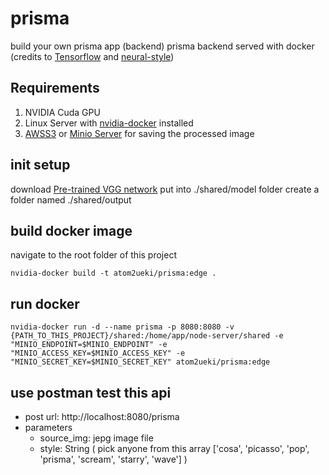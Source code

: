 # prisma
build your own prisma app (backend)
prisma backend served with docker (credits to [Tensorflow](https://www.tensorflow.org/) and [neural-style](https://github.com/anishathalye/neural-style))

## Requirements
1. NVIDIA Cuda GPU
2. Linux Server with [nvidia-docker](https://github.com/NVIDIA/nvidia-docker) installed
3. [AWSS3](https://aws.amazon.com/s3/) or [Minio Server](https://github.com/minio/minio) for saving the processed image

## init setup
download [Pre-trained VGG network](http://www.vlfeat.org/matconvnet/models/beta16/imagenet-vgg-verydeep-19.mat) put into ./shared/model folder
create a folder named ./shared/output

## build docker image
navigate to the root folder of this project
```
nvidia-docker build -t atom2ueki/prisma:edge .
```

## run docker
```
nvidia-docker run -d --name prisma -p 8080:8080 -v {PATH_TO_THIS_PROJECT}/shared:/home/app/node-server/shared -e "MINIO_ENDPOINT=$MINIO_ENDPOINT" -e "MINIO_ACCESS_KEY=$MINIO_ACCESS_KEY" -e "MINIO_SECRET_KEY=$MINIO_SECRET_KEY" atom2ueki/prisma:edge
```
## use postman test this api
- post url: http://localhost:8080/prisma
- parameters
  - source_img: jepg image file
  - style: String ( pick anyone from this array ['cosa', 'picasso', 'pop', 'prisma', 'scream', 'starry', 'wave'] )
